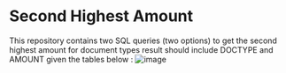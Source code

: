 # Second Highest Amount
This repository contains two SQL queries (two options) to get the second highest amount for document types
result should include DOCTYPE and AMOUNT
given the tables below :
![image](https://github.com/Elisheva-Aizen/SecondHighestAmount/assets/154831898/a01a09aa-824f-49a9-8201-ed07b49d3ffa)

